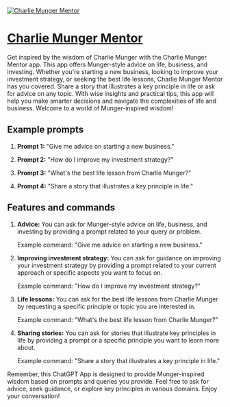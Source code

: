 [![Charlie Munger Mentor](https://files.oaiusercontent.com/file-EA0tBUOy9dwWvYvKYv3zKOMC?se=2123-10-17T20%3A27%3A46Z&sp=r&sv=2021-08-06&sr=b&rscc=max-age%3D31536000%2C%20immutable&rscd=attachment%3B%20filename%3Dcfc9d53a-61c2-4a0c-8eb4-240dbc96c58c.png&sig=hhWBx0k5ZitRQsa4e%2BR6L86FPyaFnROQ0tECHI2jPH4%3D)](https://chat.openai.com/g/g-EtkwLTakt-charlie-munger-mentor)

# [Charlie Munger Mentor](https://chat.openai.com/g/g-EtkwLTakt-charlie-munger-mentor)

Get inspired by the wisdom of Charlie Munger with the Charlie Munger Mentor app. This app offers Munger-style advice on life, business, and investing. Whether you're starting a new business, looking to improve your investment strategy, or seeking the best life lessons, Charlie Munger Mentor has you covered. Share a story that illustrates a key principle in life or ask for advice on any topic. With wise insights and practical tips, this app will help you make smarter decisions and navigate the complexities of life and business. Welcome to a world of Munger-inspired wisdom!

## Example prompts

1. **Prompt 1:** "Give me advice on starting a new business."

2. **Prompt 2:** "How do I improve my investment strategy?"

3. **Prompt 3:** "What's the best life lesson from Charlie Munger?"

4. **Prompt 4:** "Share a story that illustrates a key principle in life."

## Features and commands

1. **Advice:** You can ask for Munger-style advice on life, business, and investing by providing a prompt related to your query or problem.

   Example command: "Give me advice on starting a new business."

2. **Improving investment strategy:** You can ask for guidance on improving your investment strategy by providing a prompt related to your current approach or specific aspects you want to focus on.

   Example command: "How do I improve my investment strategy?"

3. **Life lessons:** You can ask for the best life lessons from Charlie Munger by requesting a specific principle or topic you are interested in.

   Example command: "What's the best life lesson from Charlie Munger?"

4. **Sharing stories:** You can ask for stories that illustrate key principles in life by providing a prompt or a specific principle you want to learn more about.

   Example command: "Share a story that illustrates a key principle in life."

Remember, this ChatGPT App is designed to provide Munger-inspired wisdom based on prompts and queries you provide. Feel free to ask for advice, seek guidance, or explore key principles in various domains. Enjoy your conversation!